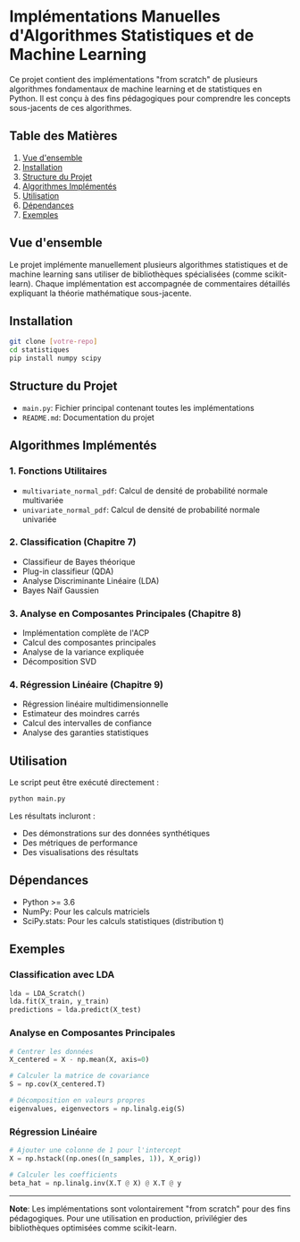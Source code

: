 # Implémentations Manuelles d'Algorithmes Statistiques et de Machine Learning

Ce projet contient des implémentations "from scratch" de plusieurs algorithmes fondamentaux de machine learning et de statistiques en Python. Il est conçu à des fins pédagogiques pour comprendre les concepts sous-jacents de ces algorithmes.

## Table des Matières

1. [Vue d'ensemble](#vue-densemble)
2. [Installation](#installation)
3. [Structure du Projet](#structure-du-projet)
4. [Algorithmes Implémentés](#algorithmes-implémentés)
5. [Utilisation](#utilisation)
6. [Dépendances](#dépendances)
7. [Exemples](#exemples)

## Vue d'ensemble

Le projet implémente manuellement plusieurs algorithmes statistiques et de machine learning sans utiliser de bibliothèques spécialisées (comme scikit-learn). Chaque implémentation est accompagnée de commentaires détaillés expliquant la théorie mathématique sous-jacente.

## Installation

```bash
git clone [votre-repo]
cd statistiques
pip install numpy scipy
```

## Structure du Projet

- `main.py`: Fichier principal contenant toutes les implémentations
- `README.md`: Documentation du projet

## Algorithmes Implémentés

### 1. Fonctions Utilitaires
- `multivariate_normal_pdf`: Calcul de densité de probabilité normale multivariée
- `univariate_normal_pdf`: Calcul de densité de probabilité normale univariée

### 2. Classification (Chapitre 7)
- Classifieur de Bayes théorique
- Plug-in classifieur (QDA)
- Analyse Discriminante Linéaire (LDA)
- Bayes Naïf Gaussien

### 3. Analyse en Composantes Principales (Chapitre 8)
- Implémentation complète de l'ACP
- Calcul des composantes principales
- Analyse de la variance expliquée
- Décomposition SVD

### 4. Régression Linéaire (Chapitre 9)
- Régression linéaire multidimensionnelle
- Estimateur des moindres carrés
- Calcul des intervalles de confiance
- Analyse des garanties statistiques

## Utilisation

Le script peut être exécuté directement :

```python
python main.py
```

Les résultats incluront :
- Des démonstrations sur des données synthétiques
- Des métriques de performance
- Des visualisations des résultats

## Dépendances

- Python >= 3.6
- NumPy: Pour les calculs matriciels
- SciPy.stats: Pour les calculs statistiques (distribution t)

## Exemples

### Classification avec LDA

```python
lda = LDA_Scratch()
lda.fit(X_train, y_train)
predictions = lda.predict(X_test)
```

### Analyse en Composantes Principales

```python
# Centrer les données
X_centered = X - np.mean(X, axis=0)

# Calculer la matrice de covariance
S = np.cov(X_centered.T)

# Décomposition en valeurs propres
eigenvalues, eigenvectors = np.linalg.eig(S)
```

### Régression Linéaire

```python
# Ajouter une colonne de 1 pour l'intercept
X = np.hstack((np.ones((n_samples, 1)), X_orig))

# Calculer les coefficients
beta_hat = np.linalg.inv(X.T @ X) @ X.T @ y
```

---
**Note**: Les implémentations sont volontairement "from scratch" pour des fins pédagogiques. Pour une utilisation en production, privilégier des bibliothèques optimisées comme scikit-learn.